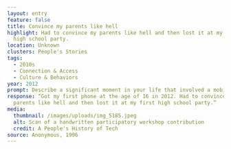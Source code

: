 ```yaml
---
layout: entry
feature: false
title: Convince my parents like hell
highlight: Had to convince my parents like hell and then lost it at my first
  high school party.
location: Unknown
clusters: People's Stories
tags:
  - 2010s
  - Connection & Access
  - Culture & Behaviors
year: 2012
prompt: Describe a significant moment in your life that involved a mobile phone.
response: “Got my first phone at the age of 16 in 2012. Had to convince my
  parents like hell and then lost it at my first high school party.”
media:
  thumbnail: /images/uploads/img_5185.jpeg
  alt: Scan of a handwritten participatory workshop contribution
  credit: A People's History of Tech
source: Anonymous, 1996
---
```


